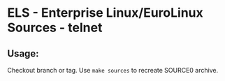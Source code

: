 # ELS - Enterprise Linux/EuroLinux Sources - telnet
 
## Usage:
  Checkout branch or tag. Use `make sources` to recreate  SOURCE0 archive.
